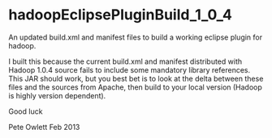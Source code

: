 hadoopEclipsePluginBuild_1_0_4
==============================

An updated build.xml and manifest files to build a working eclipse plugin for hadoop.

I built this because the current build.xml and manifest distributed with Hadoop 1.0.4 source fails to include some mandatory library references. This JAR should work, but you best bet is to look at the delta between these files and the sources from Apache, then build to your local version (Hadoop is highly version dependent).

Good luck

Pete Owlett
Feb 2013
